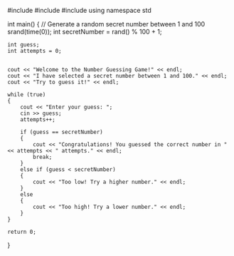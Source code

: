 #include <iostream>
#include <cstdlib>
#include <ctime>
using namespace std

int main()
{
    // Generate a random secret number between 1 and 100
    srand(time(0));
    int secretNumber = rand() % 100 + 1;

    int guess;
    int attempts = 0;
    

    cout << "Welcome to the Number Guessing Game!" << endl;
    cout << "I have selected a secret number between 1 and 100." << endl;
    cout << "Try to guess it!" << endl;

    while (true) 
    {
        cout << "Enter your guess: ";
        cin >> guess;
        attempts++;

        if (guess == secretNumber)
        {
            cout << "Congratulations! You guessed the correct number in " << attempts << " attempts." << endl;
            break;
        }
        else if (guess < secretNumber)
        {
            cout << "Too low! Try a higher number." << endl;
        }
        else
        {
            cout << "Too high! Try a lower number." << endl;
        }
    }

    return 0;
}
